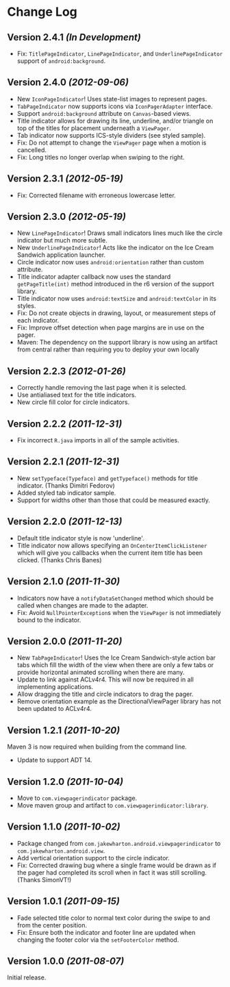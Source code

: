 Change Log
==========

Version 2.4.1 *(In Development)*
--------------------------------

 * Fix: `TitlePageIndicator`, `LinePageIndicator`, and `UnderlinePageIndicator`
   support of `android:background`.


Version 2.4.0 *(2012-09-06)*
----------------------------

 * New `IconPageIndicator`! Uses state-list images to represent pages.
 * `TabPageIndicator` now supports icons via `IconPagerAdapter` interface.
 * Support `android:background` attribute on `Canvas`-based views.
 * Title indicator allows for drawing its line, underline, and/or triangle on
   top of the titles for placement underneath a `ViewPager`.
 * Tab indicator now supports ICS-style dividers (see styled sample).
 * Fix: Do not attempt to change the `ViewPager` page when a motion is
   cancelled.
 * Fix: Long titles no longer overlap when swiping to the right.


Version 2.3.1 *(2012-05-19)*
----------------------------

 * Fix: Corrected filename with erroneous lowercase letter.


Version 2.3.0 *(2012-05-19)*
----------------------------

 * New `LinePageIndicator`! Draws small indicators lines much like the circle
   indicator but much more subtle.
 * New `UnderlinePageIndicator`! Acts like the indicator on the Ice Cream
   Sandwich application launcher.
 * Circle indicator now uses `android:orientation` rather than custom attribute.
 * Title indicator adapter callback now uses the standard `getPageTitle(int)`
   method introduced in the r6 version of the support library.
 * Title indicator now uses `android:textSize` and `android:textColor` in its
   styles.
 * Fix: Do not create objects in drawing, layout, or measurement steps of each
   indicator.
 * Fix: Improve offset detection when page margins are in use on the pager.
 * Maven: The dependency on the support library is now using an artifact from
   central rather than requiring you to deploy your own locally


Version 2.2.3 *(2012-01-26)*
----------------------------

 * Correctly handle removing the last page when it is selected.
 * Use antialiased text for the title indicators.
 * New circle fill color for circle indicators.


Version 2.2.2 *(2011-12-31)*
----------------------------

 * Fix incorrect `R.java` imports in all of the sample activities.


Version 2.2.1 *(2011-12-31)*
----------------------------

 * New `setTypeface(Typeface)` and `getTypeface()` methods for title indicator.
   (Thanks Dimitri Fedorov)
 * Added styled tab indicator sample.
 * Support for widths other than those that could be measured exactly.


Version 2.2.0 *(2011-12-13)*
----------------------------

 * Default title indicator style is now 'underline'.
 * Title indicator now allows specifying an `OnCenterItemClickListener` which
   will give you callbacks when the current item title has been clicked.
   (Thanks Chris Banes)


Version 2.1.0 *(2011-11-30)*
----------------------------

 * Indicators now have a `notifyDataSetChanged` method which should be called
   when changes are made to the adapter.
 * Fix: Avoid `NullPointerException`s when the `ViewPager` is not immediately
   bound to the indicator.


Version 2.0.0 *(2011-11-20)*
----------------------------

 * New `TabPageIndicator`! Uses the Ice Cream Sandwich-style action bar tabs
   which fill the width of the view when there are only a few tabs or provide
   horizontal animated scrolling when there are many.
 * Update to link against ACLv4r4. This will now be required in all implementing
   applications.
 * Allow dragging the title and circle indicators to drag the pager.
 * Remove orientation example as the DirectionalViewPager library has not been
   updated to ACLv4r4.


Version 1.2.1 *(2011-10-20)*
----------------------------

Maven 3 is now required when building from the command line.

 * Update to support ADT 14.


Version 1.2.0 *(2011-10-04)*
----------------------------

 * Move to `com.viewpagerindicator` package.
 * Move maven group and artifact to `com.viewpagerindicator:library`.


Version 1.1.0 *(2011-10-02)*
----------------------------

 * Package changed from `com.jakewharton.android.viewpagerindicator` to
   `com.jakewharton.android.view`.
 * Add vertical orientation support to the circle indicator.
 * Fix: Corrected drawing bug where a single frame would be drawn as if the
   pager had completed its scroll when in fact it was still scrolling.
   (Thanks SimonVT!)


Version 1.0.1 *(2011-09-15)*
----------------------------

 * Fade selected title color to normal text color during the swipe to and from
   the center position.
 * Fix: Ensure both the indicator and footer line are updated when changing the
   footer color via the `setFooterColor` method.


Version 1.0.0 *(2011-08-07)*
----------------------------

Initial release.
